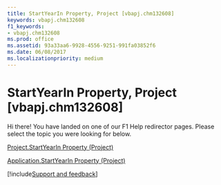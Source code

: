 ```yaml
---
title: StartYearIn Property, Project [vbapj.chm132608]
keywords: vbapj.chm132608
f1_keywords:
- vbapj.chm132608
ms.prod: office
ms.assetid: 93a33aa6-9928-4556-9251-991fa03852f6
ms.date: 06/08/2017
ms.localizationpriority: medium
---
```



# StartYearIn Property, Project [vbapj.chm132608]

Hi there! You have landed on one of our F1 Help redirector pages. Please select the topic you were looking for below.

[Project.StartYearIn Property (Project)](https://msdn.microsoft.com/library/826f19c5-aa97-b44d-6645-1ab9320f6ae1%28Office.15%29.aspx)

[Application.StartYearIn Property (Project)](https://msdn.microsoft.com/library/7662b30f-572d-a7a7-22d1-6a3bb6e1ea5d%28Office.15%29.aspx)

[!include[Support and feedback](~/includes/feedback-boilerplate.md)]